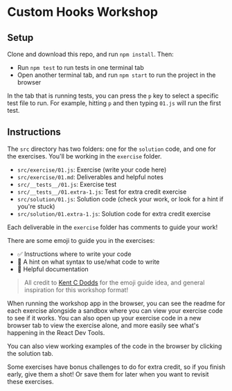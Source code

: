 # Custom Hooks Workshop

## Setup

Clone and download this repo, and run `npm install`. Then:

- Run `npm test` to run tests in one terminal tab
- Open another terminal tab, and run `npm start` to run the project in the
  browser

In the tab that is running tests, you can press the `p` key to select a specific
test file to run. For example, hitting `p` and then typing `01.js` will run the
first test.

## Instructions

The `src` directory has two folders: one for the `solution` code, and one for
the exercises. You'll be working in the `exercise` folder.

- `src/exercise/01.js`: Exercise (write your code here)
- `src/exercise/01.md`: Deliverables and helpful notes
- `src/__tests__/01.js`: Exercise test
- `src/__tests__/01.extra-1.js`: Test for extra credit exercise
- `src/solution/01.js`: Solution code (check your work, or look for a hint if
  you're stuck)
- `src/solution/01.extra-1.js`: Solution code for extra credit exercise

Each deliverable in the `exercise` folder has comments to guide your work!

There are some emoji to guide you in the exercises:

- ✅ Instructions where to write your code
- 👀 A hint on what syntax to use/what code to write
- 📃 Helpful documentation

> All credit to [Kent C Dodds](https://kentcdodds.com/) for the emoji guide
> idea, and general inspiration for this workshop format!

When running the workshop app in the browser, you can see the readme for each
exercise alongside a sandbox where you can view your exercise code to see if it
works. You can also open up your exercise code in a new browser tab to view the
exercise alone, and more easily see what's happening in the React Dev Tools.

You can also view working examples of the code in the browser by clicking the
solution tab.

Some exercises have bonus challenges to do for extra credit, so if you finish
early, give them a shot! Or save them for later when you want to revisit these
exercises.
